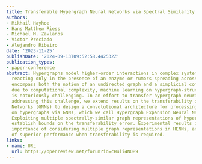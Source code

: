 ```yaml
---
title: Transferable Hypergraph Neural Networks via Spectral Similarity
authors:
- Mikhail Hayhoe
- Hans Matthew Riess
- Michael M. Zavlanos
- Victor Preciado
- Alejandro Ribeiro
date: '2023-11-25'
publishDate: '2024-09-13T09:52:58.442532Z'
publication_types:
- paper-conference
abstract: Hypergraphs model higher-order interactions in complex systems, e.g., chemicals
  reacting only in the presence of an enzyme or rumors spreading across groups, and
  encompass both the notion of an undirected graph and a simplicial complex. Nonetheless,
  due to computational complexity, machine learning on hypergraph-structured data
  is notoriously challenging. In an effort to transfer hypergraph neural network models,
  addressing this challenge, we extend results on the transferability of Graph Neural
  Networks (GNNs) to design a convolutional architecture for processing signals supported
  on hypergraphs via GNNs, which we call Hypergraph Expansion Neural Networks (HENNs).
  Exploiting multiple spectrally-similar graph representations of hypergraphs, we
  establish bounds on the transferability error. Experimental results illustrate the
  importance of considering multiple graph representations in HENNs, and show promise
  of superior performance when transferability is required.
links:
- name: URL
  url: https://openreview.net/forum?id=cHuii4NOB9
---
```

